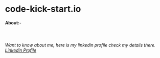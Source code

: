 # code-kick-start.io
<h4> About:- <h4> <br>
<h6> Want to know about me, here is my linkedin profile check my details there. <a href="https://www.linkedin.com/public-profile/settings?lipi=urn%3Ali%3Apage%3Ad_flagship3_profile_self_edit_contact-info%3B3ZJklTG1QZWcyxlEYuISTw%3D%3D" target="_blank"> Linkedin Profile </h6>
